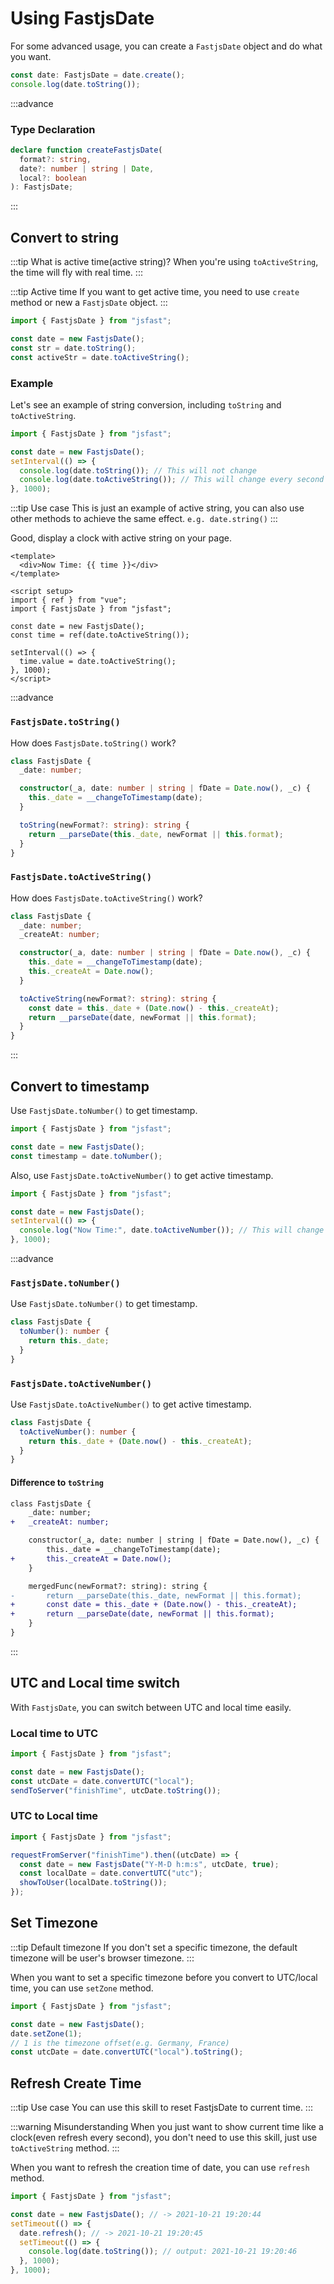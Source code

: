 # Using FastjsDate

For some advanced usage, you can create a `FastjsDate` object and do what you want.

```typescript
const date: FastjsDate = date.create();
console.log(date.toString());
```

:::advance

### Type Declaration

```typescript
declare function createFastjsDate(
  format?: string,
  date?: number | string | Date,
  local?: boolean
): FastjsDate;
```

:::

## Convert to string

:::tip What is active time(active string)?
When you're using `toActiveString`, the time will fly with real time.
:::

:::tip Active time
If you want to get active time, you need to use `create` method or new a `FastjsDate` object.
:::

```typescript
import { FastjsDate } from "jsfast";

const date = new FastjsDate();
const str = date.toString();
const activeStr = date.toActiveString();
```

### Example

Let's see an example of string conversion, including `toString` and `toActiveString`.

```typescript
import { FastjsDate } from "jsfast";

const date = new FastjsDate();
setInterval(() => {
  console.log(date.toString()); // This will not change
  console.log(date.toActiveString()); // This will change every second
}, 1000);
```

:::tip Use case
This is just an example of active string, you can also use other methods to achieve the same effect. `e.g. date.string()`
:::

Good, display a clock with active string on your page.

```vue
<template>
  <div>Now Time: {{ time }}</div>
</template>

<script setup>
import { ref } from "vue";
import { FastjsDate } from "jsfast";

const date = new FastjsDate();
const time = ref(date.toActiveString());

setInterval(() => {
  time.value = date.toActiveString();
}, 1000);
</script>
```

:::advance

### `FastjsDate.toString()`

How does `FastjsDate.toString()` work?

```typescript
class FastjsDate {
  _date: number;

  constructor(_a, date: number | string | fDate = Date.now(), _c) {
    this._date = __changeToTimestamp(date);
  }

  toString(newFormat?: string): string {
    return __parseDate(this._date, newFormat || this.format);
  }
}
```

### `FastjsDate.toActiveString()`

How does `FastjsDate.toActiveString()` work?

```typescript
class FastjsDate {
  _date: number;
  _createAt: number;

  constructor(_a, date: number | string | fDate = Date.now(), _c) {
    this._date = __changeToTimestamp(date);
    this._createAt = Date.now();
  }

  toActiveString(newFormat?: string): string {
    const date = this._date + (Date.now() - this._createAt);
    return __parseDate(date, newFormat || this.format);
  }
}
```

:::

## Convert to timestamp

Use `FastjsDate.toNumber()` to get timestamp.

```typescript
import { FastjsDate } from "jsfast";

const date = new FastjsDate();
const timestamp = date.toNumber();
```

Also, use `FastjsDate.toActiveNumber()` to get active timestamp.

```typescript
import { FastjsDate } from "jsfast";

const date = new FastjsDate();
setInterval(() => {
  console.log("Now Time:", date.toActiveNumber()); // This will change every second
}, 1000);
```

:::advance

### `FastjsDate.toNumber()`

Use `FastjsDate.toNumber()` to get timestamp.

```typescript
class FastjsDate {
  toNumber(): number {
    return this._date;
  }
}
```

### `FastjsDate.toActiveNumber()`

Use `FastjsDate.toActiveNumber()` to get active timestamp.

```typescript
class FastjsDate {
  toActiveNumber(): number {
    return this._date + (Date.now() - this._createAt);
  }
}
```

#### Difference to `toString`

```diff
class FastjsDate {
    _date: number;
+   _createAt: number;

    constructor(_a, date: number | string | fDate = Date.now(), _c) {
        this._date = __changeToTimestamp(date);
+       this._createAt = Date.now();
    }

    mergedFunc(newFormat?: string): string {
-       return __parseDate(this._date, newFormat || this.format);
+       const date = this._date + (Date.now() - this._createAt);
+       return __parseDate(date, newFormat || this.format);
    }
}
```

:::

## UTC and Local time switch

With `FastjsDate`, you can switch between UTC and local time easily.

### Local time to UTC

```typescript
import { FastjsDate } from "jsfast";

const date = new FastjsDate();
const utcDate = date.convertUTC("local");
sendToServer("finishTime", utcDate.toString());
```

### UTC to Local time

```typescript
import { FastjsDate } from "jsfast";

requestFromServer("finishTime").then((utcDate) => {
  const date = new FastjsDate("Y-M-D h:m:s", utcDate, true);
  const localDate = date.convertUTC("utc");
  showToUser(localDate.toString());
});
```

## Set Timezone

:::tip Default timezone
If you don't set a specific timezone, the default timezone will be user's browser timezone.
:::

When you want to set a specific timezone before you convert to UTC/local time, you can use `setZone` method.

```typescript
import { FastjsDate } from "jsfast";

const date = new FastjsDate();
date.setZone(1);
// 1 is the timezone offset(e.g. Germany, France)
const utcDate = date.convertUTC("local").toString();
```

## Refresh Create Time

:::tip Use case
You can use this skill to reset FastjsDate to current time.
:::

:::warning Misunderstanding
When you just want to show current time like a clock(even refresh every second), you don't need to use this skill, just use `toActiveString` method.
:::

When you want to refresh the creation time of date, you can use `refresh` method.

```typescript
import { FastjsDate } from "jsfast";

const date = new FastjsDate(); // -> 2021-10-21 19:20:44
setTimeout(() => {
  date.refresh(); // -> 2021-10-21 19:20:45
  setTimeout(() => {
    console.log(date.toString()); // output: 2021-10-21 19:20:46
  }, 1000);
}, 1000);
```
